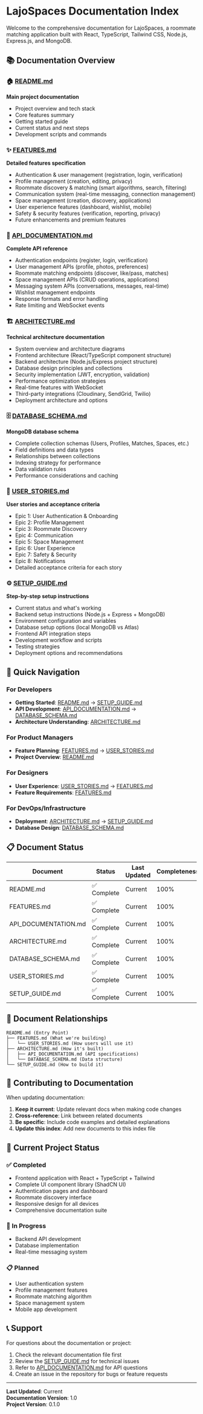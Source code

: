 # LajoSpaces Documentation Index

Welcome to the comprehensive documentation for LajoSpaces, a roommate matching application built with React, TypeScript, Tailwind CSS, Node.js, Express.js, and MongoDB.

## 📚 Documentation Overview

### 🏠 [README.md](./README.md)
**Main project documentation**
- Project overview and tech stack
- Core features summary
- Getting started guide
- Current status and next steps
- Development scripts and commands

### ✨ [FEATURES.md](./FEATURES.md)
**Detailed features specification**
- Authentication & user management (registration, login, verification)
- Profile management (creation, editing, privacy)
- Roommate discovery & matching (smart algorithms, search, filtering)
- Communication system (real-time messaging, connection management)
- Space management (creation, discovery, applications)
- User experience features (dashboard, wishlist, mobile)
- Safety & security features (verification, reporting, privacy)
- Future enhancements and premium features

### 🔌 [API_DOCUMENTATION.md](./API_DOCUMENTATION.md)
**Complete API reference**
- Authentication endpoints (register, login, verification)
- User management APIs (profile, photos, preferences)
- Roommate matching endpoints (discover, like/pass, matches)
- Space management APIs (CRUD operations, applications)
- Messaging system APIs (conversations, messages, real-time)
- Wishlist management endpoints
- Response formats and error handling
- Rate limiting and WebSocket events

### 🏗️ [ARCHITECTURE.md](./ARCHITECTURE.md)
**Technical architecture documentation**
- System overview and architecture diagrams
- Frontend architecture (React/TypeScript component structure)
- Backend architecture (Node.js/Express project structure)
- Database design principles and collections
- Security implementation (JWT, encryption, validation)
- Performance optimization strategies
- Real-time features with WebSocket
- Third-party integrations (Cloudinary, SendGrid, Twilio)
- Deployment architecture and options

### 🗄️ [DATABASE_SCHEMA.md](./DATABASE_SCHEMA.md)
**MongoDB database schema**
- Complete collection schemas (Users, Profiles, Matches, Spaces, etc.)
- Field definitions and data types
- Relationships between collections
- Indexing strategy for performance
- Data validation rules
- Performance considerations and caching

### 📖 [USER_STORIES.md](./USER_STORIES.md)
**User stories and acceptance criteria**
- Epic 1: User Authentication & Onboarding
- Epic 2: Profile Management
- Epic 3: Roommate Discovery
- Epic 4: Communication
- Epic 5: Space Management
- Epic 6: User Experience
- Epic 7: Safety & Security
- Epic 8: Notifications
- Detailed acceptance criteria for each story

### ⚙️ [SETUP_GUIDE.md](./SETUP_GUIDE.md)
**Step-by-step setup instructions**
- Current status and what's working
- Backend setup instructions (Node.js + Express + MongoDB)
- Environment configuration and variables
- Database setup options (local MongoDB vs Atlas)
- Frontend API integration steps
- Development workflow and scripts
- Testing strategies
- Deployment options and recommendations

## 🎯 Quick Navigation

### For Developers
- **Getting Started**: [README.md](./README.md) → [SETUP_GUIDE.md](./SETUP_GUIDE.md)
- **API Development**: [API_DOCUMENTATION.md](./API_DOCUMENTATION.md) → [DATABASE_SCHEMA.md](./DATABASE_SCHEMA.md)
- **Architecture Understanding**: [ARCHITECTURE.md](./ARCHITECTURE.md)

### For Product Managers
- **Feature Planning**: [FEATURES.md](./FEATURES.md) → [USER_STORIES.md](./USER_STORIES.md)
- **Project Overview**: [README.md](./README.md)

### For Designers
- **User Experience**: [USER_STORIES.md](./USER_STORIES.md) → [FEATURES.md](./FEATURES.md)
- **Feature Requirements**: [FEATURES.md](./FEATURES.md)

### For DevOps/Infrastructure
- **Deployment**: [ARCHITECTURE.md](./ARCHITECTURE.md) → [SETUP_GUIDE.md](./SETUP_GUIDE.md)
- **Database Design**: [DATABASE_SCHEMA.md](./DATABASE_SCHEMA.md)

## 📋 Document Status

| Document | Status | Last Updated | Completeness |
|----------|--------|--------------|--------------|
| README.md | ✅ Complete | Current | 100% |
| FEATURES.md | ✅ Complete | Current | 100% |
| API_DOCUMENTATION.md | ✅ Complete | Current | 100% |
| ARCHITECTURE.md | ✅ Complete | Current | 100% |
| DATABASE_SCHEMA.md | ✅ Complete | Current | 100% |
| USER_STORIES.md | ✅ Complete | Current | 100% |
| SETUP_GUIDE.md | ✅ Complete | Current | 100% |

## 🔄 Document Relationships

```
README.md (Entry Point)
├── FEATURES.md (What we're building)
│   └── USER_STORIES.md (How users will use it)
├── ARCHITECTURE.md (How it's built)
│   ├── API_DOCUMENTATION.md (API specifications)
│   └── DATABASE_SCHEMA.md (Data structure)
└── SETUP_GUIDE.md (How to build it)
```

## 📝 Contributing to Documentation

When updating documentation:

1. **Keep it current**: Update relevant docs when making code changes
2. **Cross-reference**: Link between related documents
3. **Be specific**: Include code examples and detailed explanations
4. **Update this index**: Add new documents to this index file

## 🎯 Current Project Status

### ✅ Completed
- Frontend application with React + TypeScript + Tailwind
- Complete UI component library (ShadCN UI)
- Authentication pages and dashboard
- Roommate discovery interface
- Responsive design for all devices
- Comprehensive documentation suite

### 🚧 In Progress
- Backend API development
- Database implementation
- Real-time messaging system

### 📋 Planned
- User authentication system
- Profile management features
- Roommate matching algorithm
- Space management system
- Mobile app development

## 📞 Support

For questions about the documentation or project:

1. Check the relevant documentation file first
2. Review the [SETUP_GUIDE.md](./SETUP_GUIDE.md) for technical issues
3. Refer to [API_DOCUMENTATION.md](./API_DOCUMENTATION.md) for API questions
4. Create an issue in the repository for bugs or feature requests

---

**Last Updated**: Current  
**Documentation Version**: 1.0  
**Project Version**: 0.1.0

